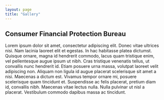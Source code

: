```yaml
---
layout: page
title: "Gallery"
---
```


## Consumer Financial Protection Bureau

Lorem ipsum dolor sit amet, consectetur adipiscing elit. Donec vitae ultrices nisi. Nam lacinia laoreet elit et egestas. In hac habitasse platea dictumst. Quisque ornare, magna id hendrerit commodo, lacus quam tristique enim, vel pellentesque augue ipsum ut nibh. Cras tristique venenatis tellus, ut convallis nunc hendrerit id. Etiam posuere urna massa, volutpat laoreet velit adipiscing non. Aliquam non ligula id augue placerat scelerisque sit amet a nisi. Maecenas a dictum est. Vivamus tempor ornare mi, posuere scelerisque quam tincidunt et. Suspendisse ac felis placerat, pretium diam id, convallis nibh. Maecenas vitae lectus nulla. Nulla pulvinar ut nisl a placerat. Vestibulum commodo dapibus massa ac tincidunt.
